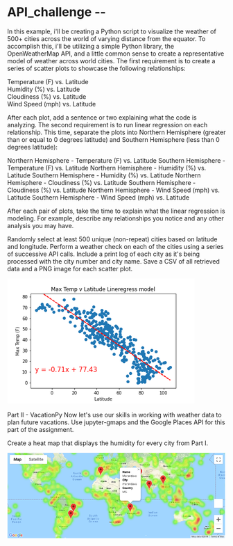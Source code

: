 # API_challenge -- 
In this example, i'll be creating a Python script to visualize the weather of 500+ cities across the world of varying distance from the equator. To accomplish this, i'll be utilizing a simple Python library, the OpenWeatherMap API, and a little common sense to create a representative model of weather across world cities.
The first requirement is to create a series of scatter plots to showcase the following relationships:

Temperature (F) vs. Latitude <br>
Humidity (%) vs. Latitude <br>
Cloudiness (%) vs. Latitude <br>
Wind Speed (mph) vs. Latitude <br>

After each plot, add a sentence or two explaining what the code is analyzing.
The second requirement is to run linear regression on each relationship. This time, separate the plots into Northern Hemisphere (greater than or equal to 0 degrees latitude) and Southern Hemisphere (less than 0 degrees latitude):

Northern Hemisphere - Temperature (F) vs. Latitude
Southern Hemisphere - Temperature (F) vs. Latitude
Northern Hemisphere - Humidity (%) vs. Latitude
Southern Hemisphere - Humidity (%) vs. Latitude
Northern Hemisphere - Cloudiness (%) vs. Latitude
Southern Hemisphere - Cloudiness (%) vs. Latitude
Northern Hemisphere - Wind Speed (mph) vs. Latitude
Southern Hemisphere - Wind Speed (mph) vs. Latitude

After each pair of plots, take the time to explain what the linear regression is modeling. For example, describe any relationships you notice and any other analysis you may have.

Randomly select at least 500 unique (non-repeat) cities based on latitude and longitude.
Perform a weather check on each of the cities using a series of successive API calls.
Include a print log of each city as it's being processed with the city number and city name.
Save a CSV of all retrieved data and a PNG image for each scatter plot.

![plot](./Weatherpy_North_Max_temp_lregress.png)

Part II - VacationPy
Now let's use our skills in working with weather data to plan future vacations. Use jupyter-gmaps and the Google Places API for this part of the assignment.

Create a heat map that displays the humidity for every city from Part I.


![plot](./hotel_map.png)

